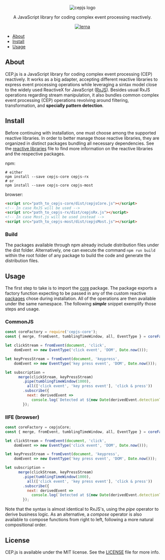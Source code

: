 <p align="center">
    <img src="https://user-images.githubusercontent.com/4553211/57202520-aff1d480-6f7c-11e9-9504-9ae216d7dc12.png" alt="cepjs logo">
</p>

<p align="center">
    A JavaScript library for coding complex event processing reactively.
</p>

<p align="center">
    <a href="https://lerna.js.org/"><img src="https://img.shields.io/badge/maintained%20with-lerna-cc00ff.svg" alt="lerna"></a>
</p>

- [About](#about)
- [Install](#install)
- [Usage](#usage)

## About
CEP.js is a JavaScript library for coding complex event processing (CEP) reactively. It works as a big adapter, accepting different reactive libraries to express event processing operations while leveraging a sintax model close to the widely used ReactiveX for JavaScript ([RxJS](https://github.com/ReactiveX/rxjs)). Besides usual RxJS operations regarding stream manipulation, it also bundles common complex event processing (CEP) operations revolving around filtering, transformation, and **specially pattern detection**.

## Install
Before continuing with installation, one must choose among the supported reactive libraries. In order to better manage those reactive libraries, they are organized in distinct packages bundling all necessary dependencies. See the [reactive libraries](REACTIVE-LIBRARIES.md) file to find more information on the reactive libraries and the respective packages.

npm:
```ssh
# either
npm install --save cepjs-core cepjs-rx
# or
npm install --save cepjs-core cepjs-most
```
browser:
```html
<script src="path_to_cepjs-core/dist/cepjsCore.js"></script>
<!-- In case RxJS will be used -->
<script src="path_to_cepjs-rx/dist/cepjsRx.js"></script>
<!-- In case Most.js will be used instead -->
<script src="path_to_cepjs-most/dist/cepjsMost.js"></script>
```
### Build
The packages available through npm already include distribution files under the dist folder. Alternatively, one can execute the command `npm run build` within the root folder of any package to build the code and generate the distribution files.

## Usage
The first step to take is to import the [core](./packages/cepjs-core) package. The package exports a factory function expecting to be passed in any of the custom reactive [packages](REACTIVE-LIBRARIES.md) chose during installation. All of the operations are then available under the same namespace. The following **_simple_** snippet exemplify those steps and usage.

### CommonJS
```JavaScript
const coreFactory = require('cepjs-core');
const { merge, fromEvent, tumblingTimeWindow, all, EventType } = coreFactory(require('cepjs-rx'));

let clickStream = fromEvent(document, 'click',
    domEvent => new EventType('click event', 'DOM', Date.now()));

let keyPressStream = fromEvent(document, 'keypress',
    domEvent => new EventType('key press event', 'DOM', Date.now()));

let subscription =
      merge(clickStream, keyPressStream)
        .pipe(tumblingTimeWindow(1000),
          all(['click event', 'key press event'], 'click & press'))
        .subscribe({
          next: derivedEvent =>
            console.log(`Detected at ${new Date(derivedEvent.detectionTime)}`)
        });
```
### IIFE (browser)
```JavaScript
const coreFactory = cepjsCore;
const { merge, fromEvent, tumblingTimeWindow, all, EventType } = coreFactory(cepjsRx);

let clickStream = fromEvent(document, 'click',
    domEvent => new EventType('click event', 'DOM', Date.now()));

let keyPressStream = fromEvent(document, 'keypress',
    domEvent => new EventType('key press event', 'DOM', Date.now()));

let subscription =
      merge(clickStream, keyPressStream)
        .pipe(tumblingTimeWindow(1000),
          all(['click event', 'key press event'], 'click & press'))
        .subscribe({
          next: derivedEvent =>
            console.log(`Detected at ${new Date(derivedEvent.detectionTime)}`)
        });
```


Note that the syntax is almost identical to RxJS's, using the _pipe_ operator to derive business logic. As an alternative, a _compose_ operator is also available to compose functions from right to left, following a more natural compositional order.

## License
CEP.js is available under the MIT license. See the [LICENSE](https://github.com/RxCEP/cepjs/blob/master/LICENSE) file for more info.
